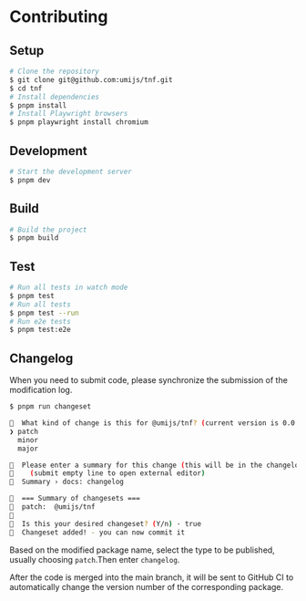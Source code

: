 # Contributing

## Setup

```bash
# Clone the repository
$ git clone git@github.com:umijs/tnf.git
$ cd tnf
# Install dependencies
$ pnpm install
# Install Playwright browsers
$ pnpm playwright install chromium
```

## Development

```bash
# Start the development server
$ pnpm dev
```

## Build

```bash
# Build the project
$ pnpm build
```

## Test

```bash
# Run all tests in watch mode
$ pnpm test
# Run all tests
$ pnpm test --run
# Run e2e tests
$ pnpm test:e2e
```

## Changelog

When you need to submit code, please synchronize the submission of the modification log.

```bash
$ pnpm run changeset

🦋  What kind of change is this for @umijs/tnf? (current version is 0.0.0-alpha.5) … 
❯ patch
  minor
  major

🦋  Please enter a summary for this change (this will be in the changelogs).
🦋    (submit empty line to open external editor)
🦋  Summary › docs: changelog 

🦋  === Summary of changesets ===
🦋  patch:  @umijs/tnf
🦋  
🦋  Is this your desired changeset? (Y/n) · true
🦋  Changeset added! - you can now commit it
```

Based on the modified package name, select the type to be published, usually choosing `patch`.Then enter `changelog`.

After the code is merged into the main branch, it will be sent to GitHub CI to automatically change the version number of the corresponding package.

